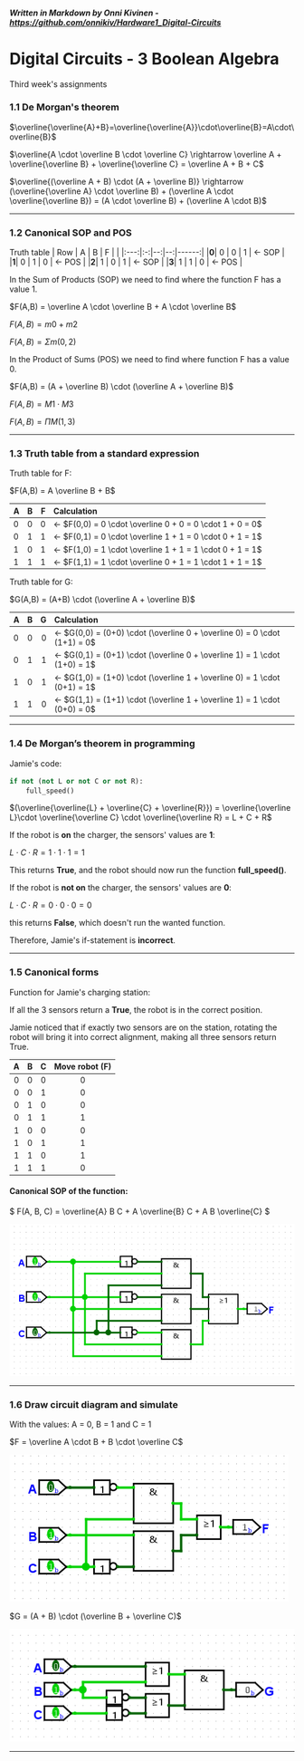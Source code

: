 ##### _Written in Markdown by Onni Kivinen_ - https://github.com/onnikiv/Hardware1_Digital-Circuits
# Digital Circuits - 3 Boolean Algebra
Third week's assignments


### 1.1 De Morgan's theorem

$\overline{\overline{A}+B}=\overline{\overline{A}}\cdot\overline{B}=A\cdot\overline{B}$

$\overline{A \cdot \overline B \cdot \overline C} \rightarrow \overline A + \overline{\overline B} + \overline{\overline C} = \overline A + B + C$

$\overline{(\overline A + B) \cdot (A + \overline B)} \rightarrow (\overline{\overline A} \cdot \overline B) + (\overline A \cdot \overline{\overline B}) = (A \cdot \overline B) + (\overline A \cdot B)$

___

### 1.2 Canonical SOP and POS

Truth table
| Row | A | B | F |       |
|:---:|:-:|--:|--:|------:|
|__0__| 0 | 0 | 1 | ← SOP |
|__1__| 0 | 1 | 0 | ← POS |
|__2__| 1 | 0 | 1 | ← SOP |
|__3__| 1 | 1 | 0 | ← POS |

In the Sum of Products (SOP) we need to find where the function F has a value 1.

$F(A,B) = \overline A \cdot \overline B + A \cdot \overline B$

$F(A,B) = m0 + m2$

$F(A,B) = \Sigma m(0,2)$

In the Product of Sums (POS) we need to find where function F has a value 0.

$F(A,B) = (A + \overline B) \cdot (\overline A + \overline B)$

$F(A,B) = M1 \cdot M3$

$F(A,B) = \Pi M(1,3)$

___

### 1.3 Truth table from a standard expression

Truth table for F:

$F(A,B) = A \overline B + B$

| A | B | F | Calculation  |
|:--|---|--:|:-------------|
| 0 | 0 | 0 | ← $F(0,0) = 0 \cdot \overline 0 + 0 = 0 \cdot 1 + 0 = 0$ |
| 0 | 1 | 1 | ← $F(0,1) = 0 \cdot \overline 1 + 1 = 0 \cdot 0 + 1 = 1$ |
| 1 | 0 | 1 | ← $F(1,0) = 1 \cdot \overline 1 + 1 = 1 \cdot 0 + 1 = 1$ |
| 1 | 1 | 1 | ← $F(1,1) = 1 \cdot \overline 0 + 1 = 1 \cdot 1 + 1 = 1$ |

Truth table for G:

$G(A,B) = (A+B) \cdot (\overline A + \overline B)$

| A | B | G | Calculation  |
|:--|---|--:|:--|
| 0 | 0 | 0 | ← $G(0,0) = (0+0) \cdot (\overline 0 + \overline 0) = 0 \cdot (1+1) = 0$ |
| 0 | 1 | 1 | ← $G(0,1) = (0+1) \cdot (\overline 0 + \overline 1) = 1 \cdot (1+0) = 1$ |
| 1 | 0 | 1 | ← $G(1,0) = (1+0) \cdot (\overline 1 + \overline 0) = 1 \cdot (0+1) = 1$ |
| 1 | 1 | 0 | ← $G(1,1) = (1+1) \cdot (\overline 1 + \overline 1) = 1 \cdot (0+0) = 0$ |

___

### 1.4 De Morgan’s theorem in programming
Jamie's code:

```python
if not (not L or not C or not R): 
    full_speed()
```


$(\overline{\overline{L} + \overline{C} + \overline{R}}) = \overline{\overline L}\cdot \overline{\overline C} \cdot \overline{\overline R} = L + C + R$

If the robot is __on__ the charger, the sensors' values are __1__:

$L \cdot C \cdot R = 1 \cdot 1 \cdot 1 = 1$

This returns __True__, and the robot should now run the function __full_speed()__.

If the robot is __not on__ the charger, the sensors' values are __0__:

$L \cdot C \cdot R = 0 \cdot 0 \cdot 0 = 0$

this returns __False__, which doesn't run the wanted function.

Therefore, Jamie's if-statement is __incorrect__.

___

### 1.5 Canonical forms

Function for Jamie's charging station:

If all the 3 sensors return a __True__, the robot is in the correct position.

Jamie noticed that if exactly two sensors are on the station, rotating the robot will bring it into correct alignment, making all three sensors return True.

|  A  |  B  |  C  | Move robot (F) |
|:---:|:---:|:---:|:--------------:|
|  0  |  0  |  0  |     0          |
|  0  |  0  |  1  |     0          |
|  0  |  1  |  0  |     0          |
|  0  |  1  |  1  |     1          |
|  1  |  0  |  0  |     0          |
|  1  |  0  |  1  |     1          |
|  1  |  1  |  0  |     1          |
|  1  |  1  |  1  |     0          |


#### Canonical SOP of the function:

$
F(A, B, C) = \overline{A} B C + A \overline{B} C + A B \overline{C}
$

![alt text](images/03_Boolean-1.5.png)

___

### 1.6 Draw circuit diagram and simulate 

With the values: A = 0, B = 1 and C = 1

$F = \overline A \cdot B + B \cdot \overline C$

![alt text](images/03_Boolean-1.6F.png)

$G = (A + B) \cdot (\overline B + \overline C)$

![alt text](images/03_Boolean-1.6G.png)

___